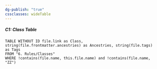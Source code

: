```yaml
---
dg-publish: "true"
cssclasses: wideTable
---
```


##### C1: Class Table
```dataview
TABLE WITHOUT ID file.link as Class, string(file.frontmatter.ancestries) as Ancestries, string(file.tags) as Tags
FROM "6. Rules/Classes"
WHERE !contains(file.name, this.file.name) and !contains(file.name, "ZZ")
```